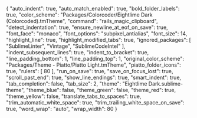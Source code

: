 {
	"auto_indent": true,
	"auto_match_enabled": true,
	"bold_folder_labels": true,
	"color_scheme": "Packages/Colorcoder/Eightlime Dark (Colorcoded).tmTheme",
	"command": "rails_magic_clipboard",
	"detect_indentation": true,
	"ensure_newline_at_eof_on_save": true,
	"font_face": "monaco",
	"font_options": "subpixel_antialias",
	"font_size": 14,
	"highlight_line": true,
	"highlight_modified_tabs": true,
	"ignored_packages":
	[
		"SublimeLinter",
		"Vintage",
		"SublimeCodeIntel"
	],
	"indent_subsequent_lines": true,
	"indent_to_bracket": true,
	"line_padding_bottom": 1,
	"line_padding_top": 1,
	"original_color_scheme": "Packages/Theme - Piatto/Piatto Light.tmTheme",
	"piatto_folder_icons": true,
	"rulers":
	[
		80
	],
	"run_on_save": true,
	"save_on_focus_lost": true,
	"scroll_past_end": true,
	"show_line_endings": true,
	"smart_indent": true,
	"tab_completion": false,
	"tab_size": 2,
	"theme": "Eightlime Dark.sublime-theme",
	"theme_blue": false,
	"theme_green": false,
	"theme_red": true,
	"theme_yellow": false,
	"translate_tabs_to_spaces": true,
	"trim_automatic_white_space": true,
	"trim_trailing_white_space_on_save": true,
	"word_wrap": "auto",
	"wrap_width": 80
}
